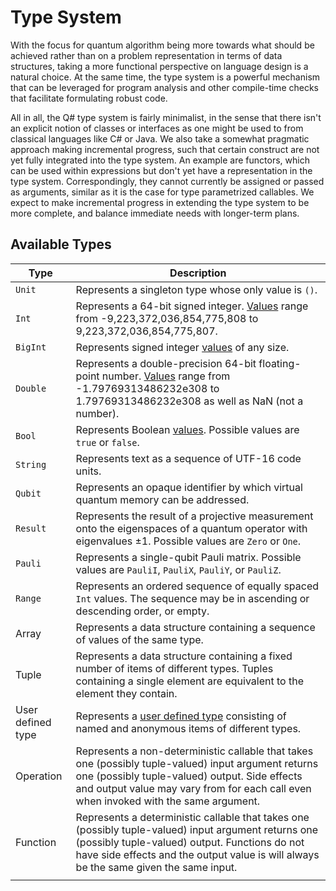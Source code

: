 # Type System

With the focus for quantum algorithm being more towards what should be achieved rather than on a problem representation in terms of data structures, taking a more functional perspective on language design is a natural choice. At the same time, the type system is a powerful mechanism that can be leveraged for program analysis and other compile-time checks that facilitate formulating robust code. 

All in all, the Q# type system is fairly minimalist, in the sense that there isn't an explicit notion of classes or interfaces as one might be used to from classical languages like C# or Java. We also take a somewhat pragmatic approach making incremental progress, such that certain construct are not yet fully integrated into the type system. An example are functors, which can be used within expressions but don't yet have a representation in the type system. Correspondingly, they cannot currently be assigned or passed as arguments, similar as it is the case for type parametrized callables.
We expect to make incremental progress in extending the type system to be more complete, and balance immediate needs with longer-term plans. 

## Available Types

Type | Description
---------|----------
 `Unit` | Represents a singleton type whose only value is `()`.
 `Int` | Represents a 64-bit signed integer. [Values](https://github.com/microsoft/qsharp-language/blob/main/Specifications/Language/3_Expressions/ValueLiterals.md#int-literals) range from -9,223,372,036,854,775,808 to 9,223,372,036,854,775,807.
 `BigInt` | Represents signed integer [values](https://github.com/microsoft/qsharp-language/blob/main/Specifications/Language/3_Expressions/ValueLiterals.md#bigint-literals) of any size.
 `Double` | Represents a double-precision 64-bit floating-point number. [Values](https://github.com/microsoft/qsharp-language/blob/main/Specifications/Language/3_Expressions/ValueLiterals.md#double-literals) range from -1.79769313486232e308 to 1.79769313486232e308 as well as NaN (not a number).
 `Bool` | Represents Boolean [values](https://github.com/microsoft/qsharp-language/blob/main/Specifications/Language/3_Expressions/ValueLiterals.md#bool-literals). Possible values are `true` or `false`.
 `String` | Represents text as a sequence of UTF-16 code units.
 `Qubit` | Represents an opaque identifier by which virtual quantum memory can be addressed.
 `Result` | Represents the result of a projective measurement onto the eigenspaces of a quantum operator with eigenvalues ±1. Possible values are `Zero` or `One`. 
 `Pauli` | Represents a single-qubit Pauli matrix. Possible values are `PauliI`, `PauliX`, `PauliY`, or `PauliZ`.
 `Range` | Represents an ordered sequence of equally spaced `Int` values. The sequence may be in ascending or descending order, or empty.
 Array | Represents a data structure containing a sequence of values of the same type.
 Tuple | Represents a data structure containing a fixed number of items of different types. Tuples containing a single element are equivalent to the element they contain.
 User defined type | Represents a [user defined type](https://github.com/microsoft/qsharp-language/blob/main/Specifications/Language/1_ProgramStructure/2_TypeDeclarations.md) consisting of named and anonymous items of different types.  
 Operation | Represents a non-deterministic callable that takes one (possibly tuple-valued) input argument returns one (possibly tuple-valued) output. Side effects and output value may vary from for each call even when invoked with the same argument.
 Function | Represents a deterministic callable that takes one (possibly tuple-valued) input argument returns one (possibly tuple-valued) output. Functions do not have side effects and the output value is will always be the same given the same input. 
 | | |
